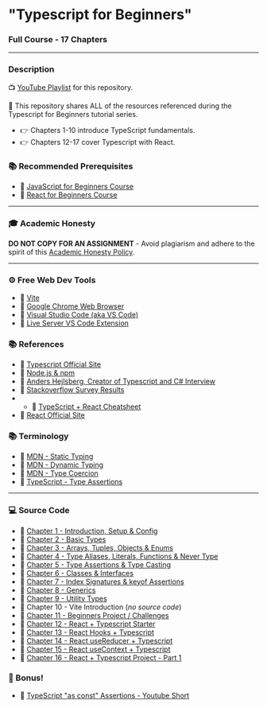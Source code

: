 # "Typescript for Beginners"

### Full Course - 17 Chapters

---
### Description

📺 [YouTube Playlist](https://www.youtube.com/playlist?list=PL0Zuz27SZ-6NS8GXt5nPrcYpust89zq_b) for this repository.

🚀 This repository shares ALL of the resources referenced during the Typescript for Beginners tutorial series.

- 👉 Chapters 1-10 introduce TypeScript fundamentals. 
- 👉 Chapters 12-17 cover Typescript with React. 

### 📚 Recommended Prerequisites
- 🔗 [JavaScript for Beginners Course](https://youtu.be/EfAl9bwzVZk)
- 🔗 [React for Beginners Course](https://youtu.be/RVFAyFWO4go)

---

### 🎓 Academic Honesty

**DO NOT COPY FOR AN ASSIGNMENT** - Avoid plagiarism and adhere to the spirit of this [Academic Honesty Policy](https://www.freecodecamp.org/news/academic-honesty-policy/).

---

### ⚙ Free Web Dev Tools
- 🔗 [Vite](https://vitejs.dev/)
- 🔗 [Google Chrome Web Browser](https://google.com/chrome/)
- 🔗 [Visual Studio Code (aka VS Code)](https://code.visualstudio.com/)
- 🔗 [Live Server VS Code Extension](https://marketplace.visualstudio.com/items?itemName=ritwickdey.LiveServer)

### 📚 References
- 🔗 [Typescript Official Site](https://www.typescriptlang.org/)
- 🔗 [Node.js & npm](https://nodejs.org/)
- 🔗 [Anders Hejlsberg, Creator of Typescript and C# Interview](https://dev.to/destrodevshow/typescript-and-c-both-created-by-the-same-person-named-anders-hejlsberg-42g4)
- 🔗 [Stackoverflow Survey Results](https://survey.stackoverflow.co/2022/#technology-most-popular-technologies)
- - 🔗 [TypeScript + React Cheatsheet](https://github.com/typescript-cheatsheets/react)
- 🔗 [React Official Site](https://reactjs.org/)
  
### 📚 Terminology
- 🔗 [MDN - Static Typing](https://developer.mozilla.org/en-US/docs/Glossary/Static_typing)
- 🔗 [MDN - Dynamic Typing](https://developer.mozilla.org/en-US/docs/Glossary/Dynamic_typing)
- 🔗 [MDN - Type Coercion](https://developer.mozilla.org/en-US/docs/Glossary/Type_coercion)
- 🔗 [TypeScript - Type Assertions](https://www.typescriptlang.org/docs/handbook/2/everyday-types.html#type-assertions)

---

### 💻 Source Code

- 🔗 [Chapter 1 - Introduction, Setup & Config](https://github.com/gitdagray/typescript-course/tree/main/lesson01)
- 🔗 [Chapter 2 - Basic Types](https://github.com/gitdagray/typescript-course/tree/main/lesson02)
- 🔗 [Chapter 3 - Arrays, Tuples, Objects & Enums](https://github.com/gitdagray/typescript-course/tree/main/lesson03)
- 🔗 [Chapter 4 - Type Aliases, Literals, Functions & Never Type](https://github.com/gitdagray/typescript-course/tree/main/lesson04)
- 🔗 [Chapter 5 - Type Assertions & Type Casting](https://github.com/gitdagray/typescript-course/tree/main/lesson05)
- 🔗 [Chapter 6 - Classes & Interfaces](https://github.com/gitdagray/typescript-course/tree/main/lesson06)
- 🔗 [Chapter 7 - Index Signatures & keyof Assertions](https://github.com/gitdagray/typescript-course/tree/main/lesson07)
- 🔗 [Chapter 8 - Generics](https://github.com/gitdagray/typescript-course/tree/main/lesson08)
- 🔗 [Chapter 9 - Utility Types](https://github.com/gitdagray/typescript-course/tree/main/lesson09)
- 🔗 Chapter 10 - Vite Introduction (_no source code_)
- 🔗 [Chapter 11 - Beginners Project / Challenges](https://github.com/gitdagray/typescript-course/tree/main/lesson11)
- 🔗 [Chapter 12 - React + Typescript Starter](https://github.com/gitdagray/typescript-course/tree/main/lesson12)
- 🔗 [Chapter 13 - React Hooks + Typescript](https://github.com/gitdagray/typescript-course/tree/main/lesson13)
- 🔗 [Chapter 14 - React useReducer + Typescript](https://github.com/gitdagray/typescript-course/tree/main/lesson14)
- 🔗 [Chapter 15 - React useContext + Typescript](https://github.com/gitdagray/typescript-course/tree/main/lesson15)
- 🔗 [Chapter 16 - React + Typescript Project - Part 1](https://github.com/gitdagray/typescript-course/tree/main/lesson16)


### 🎉 Bonus!
- 🔗 [TypeScript "as const" Assertions - Youtube Short](https://youtube.com/shorts/jEuIp5NU3TU)
